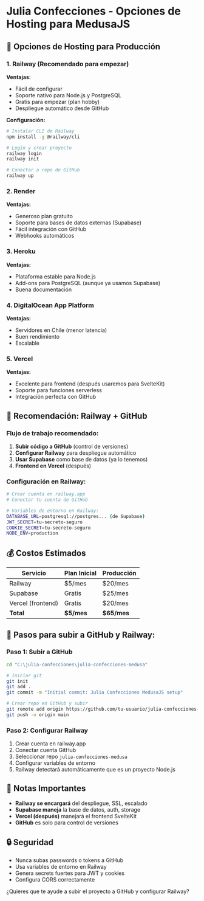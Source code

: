 # Julia Confecciones - Opciones de Hosting para MedusaJS

## 🚀 Opciones de Hosting para Producción

### 1. Railway (Recomendado para empezar)
**Ventajas:**
- Fácil de configurar
- Soporte nativo para Node.js y PostgreSQL
- Gratis para empezar (plan hobby)
- Despliegue automático desde GitHub

**Configuración:**
```bash
# Instalar CLI de Railway
npm install -g @railway/cli

# Login y crear proyecto
railway login
railway init

# Conectar a repo de GitHub
railway up
```

### 2. Render
**Ventajas:**
- Generoso plan gratuito
- Soporte para bases de datos externas (Supabase)
- Fácil integración con GitHub
- Webhooks automáticos

### 3. Heroku
**Ventajas:**
- Plataforma estable para Node.js
- Add-ons para PostgreSQL (aunque ya usamos Supabase)
- Buena documentación

### 4. DigitalOcean App Platform
**Ventajas:**
- Servidores en Chile (menor latencia)
- Buen rendimiento
- Escalable

### 5. Vercel
**Ventajas:**
- Excelente para frontend (después usaremos para SvelteKit)
- Soporte para funciones serverless
- Integración perfecta con GitHub

## 🎯 Recomendación: Railway + GitHub

### Flujo de trabajo recomendado:

1. **Subir código a GitHub** (control de versiones)
2. **Configurar Railway** para despliegue automático
3. **Usar Supabase** como base de datos (ya lo tenemos)
4. **Frontend en Vercel** (después)

### Configuración en Railway:

```bash
# Crear cuenta en railway.app
# Conectar tu cuenta de GitHub

# Variables de entorno en Railway:
DATABASE_URL=postgresql://postgres... (de Supabase)
JWT_SECRET=tu-secreto-seguro
COOKIE_SECRET=tu-secreto-seguro
NODE_ENV=production
```

## 💰 Costos Estimados

| Servicio | Plan Inicial | Producción |
|----------|-------------|------------|
| Railway | $5/mes | $20/mes |
| Supabase | Gratis | $25/mes |
| Vercel (frontend) | Gratis | $20/mes |
| **Total** | **$5/mes** | **$65/mes** |

## 🚀 Pasos para subir a GitHub y Railway:

### Paso 1: Subir a GitHub
```bash
cd "C:\julia-confecciones\julia-confecciones-medusa"

# Iniciar git
git init
git add .
git commit -m "Initial commit: Julia Confecciones MedusaJS setup"

# Crear repo en GitHub y subir
git remote add origin https://github.com/tu-usuario/julia-confecciones-medusa.git
git push -u origin main
```

### Paso 2: Configurar Railway
1. Crear cuenta en railway.app
2. Conectar cuenta GitHub
3. Seleccionar repo `julia-confecciones-medusa`
4. Configurar variables de entorno
5. Railway detectará automáticamente que es un proyecto Node.js

## 📝 Notas Importantes

- **Railway se encargará** del despliegue, SSL, escalado
- **Supabase maneja** la base de datos, auth, storage
- **Vercel (después)** manejará el frontend SvelteKit
- **GitHub** es solo para control de versiones

## 🔒 Seguridad

- Nunca subas passwords o tokens a GitHub
- Usa variables de entorno en Railway
- Genera secrets fuertes para JWT y cookies
- Configura CORS correctamente

¿Quieres que te ayude a subir el proyecto a GitHub y configurar Railway?